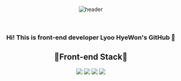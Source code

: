 <header align="center">
  
  ![header](https://capsule-render.vercel.app/api?type=Waving&text=Welcome!)
</header>

<div align="center">
  
  ### Hi! This is front-end developer Lyoo HyeWon's GitHub 👋

## 🌟Front-end Stack🌟
<a href="" target="_blank"><img src="https://img.shields.io/badge/HTML-E34F26?style=flat&logo=HTML5&logoColor=white"/></a>
<a href="" target="_blank"><img src="https://img.shields.io/badge/CSS3-1572B6?style=flat&logo=CSS3&logoColor=white"/></a>
<a href="" target="_blank"><img src="https://img.shields.io/badge/JavaScript-F7DF1E?style=flat&logo=JavaScript&logoColor=black"/></a>
<a href="" target="_blank"><img src="https://img.shields.io/badge/react-61DAFB?style=flat&logo=react&logoColor=black"/></a>
</div>


